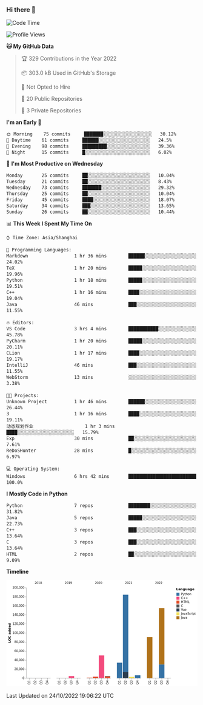 ### Hi there 👋

<!--START_SECTION:waka-->
![Code Time](http://img.shields.io/badge/Code%20Time-579%20hrs%2015%20mins-blue)

![Profile Views](http://img.shields.io/badge/Profile%20Views-0-blue)

**🐱 My GitHub Data** 

> 🏆 329 Contributions in the Year 2022
 > 
> 📦 303.0 kB Used in GitHub's Storage 
 > 
> 🚫 Not Opted to Hire
 > 
> 📜 20 Public Repositories 
 > 
> 🔑 3 Private Repositories  
 > 
**I'm an Early 🐤** 

```text
🌞 Morning    75 commits     ███████░░░░░░░░░░░░░░░░░░   30.12% 
🌆 Daytime    61 commits     ██████░░░░░░░░░░░░░░░░░░░   24.5% 
🌃 Evening    98 commits     █████████░░░░░░░░░░░░░░░░   39.36% 
🌙 Night      15 commits     █░░░░░░░░░░░░░░░░░░░░░░░░   6.02%

```
📅 **I'm Most Productive on Wednesday** 

```text
Monday       25 commits     ██░░░░░░░░░░░░░░░░░░░░░░░   10.04% 
Tuesday      21 commits     ██░░░░░░░░░░░░░░░░░░░░░░░   8.43% 
Wednesday    73 commits     ███████░░░░░░░░░░░░░░░░░░   29.32% 
Thursday     25 commits     ██░░░░░░░░░░░░░░░░░░░░░░░   10.04% 
Friday       45 commits     ████░░░░░░░░░░░░░░░░░░░░░   18.07% 
Saturday     34 commits     ███░░░░░░░░░░░░░░░░░░░░░░   13.65% 
Sunday       26 commits     ██░░░░░░░░░░░░░░░░░░░░░░░   10.44%

```


📊 **This Week I Spent My Time On** 

```text
⌚︎ Time Zone: Asia/Shanghai

💬 Programming Languages: 
Markdown                 1 hr 36 mins        ██████░░░░░░░░░░░░░░░░░░░   24.02% 
TeX                      1 hr 20 mins        █████░░░░░░░░░░░░░░░░░░░░   19.96% 
Python                   1 hr 18 mins        █████░░░░░░░░░░░░░░░░░░░░   19.51% 
C++                      1 hr 16 mins        ████░░░░░░░░░░░░░░░░░░░░░   19.04% 
Java                     46 mins             ███░░░░░░░░░░░░░░░░░░░░░░   11.55%

🔥 Editors: 
VS Code                  3 hrs 4 mins        ███████████░░░░░░░░░░░░░░   45.78% 
PyCharm                  1 hr 20 mins        █████░░░░░░░░░░░░░░░░░░░░   20.11% 
CLion                    1 hr 17 mins        ████░░░░░░░░░░░░░░░░░░░░░   19.17% 
IntelliJ                 46 mins             ███░░░░░░░░░░░░░░░░░░░░░░   11.55% 
WebStorm                 13 mins             ░░░░░░░░░░░░░░░░░░░░░░░░░   3.38%

🐱‍💻 Projects: 
Unknown Project          1 hr 46 mins        ██████░░░░░░░░░░░░░░░░░░░   26.44% 
3                        1 hr 16 mins        ████░░░░░░░░░░░░░░░░░░░░░   19.11% 
动态规划作业                   1 hr 3 mins         ████░░░░░░░░░░░░░░░░░░░░░   15.79% 
Exp                      30 mins             ██░░░░░░░░░░░░░░░░░░░░░░░   7.61% 
ReDoSHunter              28 mins             █░░░░░░░░░░░░░░░░░░░░░░░░   6.97%

💻 Operating System: 
Windows                  6 hrs 42 mins       █████████████████████████   100.0%

```

**I Mostly Code in Python** 

```text
Python                   7 repos             ████████░░░░░░░░░░░░░░░░░   31.82% 
Java                     5 repos             █████░░░░░░░░░░░░░░░░░░░░   22.73% 
C++                      3 repos             ███░░░░░░░░░░░░░░░░░░░░░░   13.64% 
C                        3 repos             ███░░░░░░░░░░░░░░░░░░░░░░   13.64% 
HTML                     2 repos             ██░░░░░░░░░░░░░░░░░░░░░░░   9.09%

```


**Timeline**

![Chart not found](https://raw.githubusercontent.com/SuperMaxine/SuperMaxine/main/charts/bar_graph.png) 


 Last Updated on 24/10/2022 19:06:22 UTC
<!--END_SECTION:waka-->

<!--
**SuperMaxine/SuperMaxine** is a ✨ _special_ ✨ repository because its `README.md` (this file) appears on your GitHub profile.

Here are some ideas to get you started:

- 🔭 I’m currently working on ...
- 🌱 I’m currently learning ...
- 👯 I’m looking to collaborate on ...
- 🤔 I’m looking for help with ...
- 💬 Ask me about ...
- 📫 How to reach me: ...
- 😄 Pronouns: ...
- ⚡ Fun fact: ...
-->

